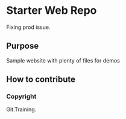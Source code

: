 # Starter Web Repo

Fixing prod issue.

## Purpose

Sample website with plenty of files for demos

## How to contribute

### Copyright

Git.Training.